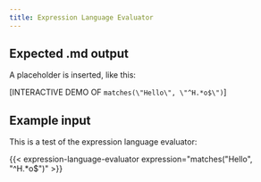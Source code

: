 ```yaml
---
title: Expression Language Evaluator
---
```


## Expected .md output

A placeholder is inserted, like this:

[INTERACTIVE DEMO OF `matches(\"Hello\", \"^H.*o$\")`]

## Example input

This is a test of the expression language evaluator:

{{< expression-language-evaluator expression="matches(\"Hello\", \"^H.*o$\")" >}}